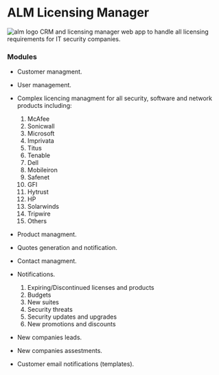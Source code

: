 # ALM Licensing Manager
![alm logo]()
CRM and licensing manager web app to handle all licensing requirements for IT security companies.

### Modules

* Customer managment.
* User management.
* Complex licencing managment for all security, software and network products including:
	1. McAfee
	2. Sonicwall
	3. Microsoft
	4. Imprivata
	5. Titus
	6. Tenable
	7. Dell
	8. Mobileiron
	9. Safenet
	10. GFI
	11. Hytrust
	12. HP
	13. Solarwinds
	14. Tripwire
	15. Others
	
* Product managment.
* Quotes generation and notification.
* Contact managment.
* Notifications.
	1. Expiring/Discontinued licenses and products
	2. Budgets
	3. New suites
	4. Security threats
	5. Security updates and upgrades
	6. New promotions and discounts
	
* New companies leads.
* New companies assestments.
* Customer email notifications (templates).	